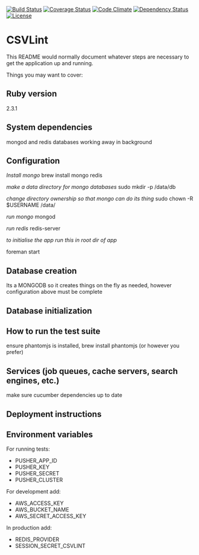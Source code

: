 [![Build Status](http://b.adge.me/travis/theodi/csvlint.png)](https://travis-ci.org/theodi/csvlint)
[![Coverage Status](http://b.adge.me/coveralls/theodi/csvlint/badge.png)](https://coveralls.io/r/theodi/csvlint)
[![Code Climate](https://codeclimate.com/github/theodi/csvlint.png)](https://codeclimate.com/github/theodi/csvlint)
[![Dependency Status](https://gemnasium.com/theodi/csvlint.png)](https://gemnasium.com/theodi/csvlint)
[![License](http://b.adge.me/:license-mit-green.svg)](http://theodi.mit-license.org/)
 
# CSVLint

This README would normally document whatever steps are necessary to get the
application up and running.

Things you may want to cover:

## Ruby version

2.3.1

## System dependencies

mongod and redis databases working away in background

## Configuration

*Install mongo*
brew install mongo redis

*make a data directory for mongo databases*
sudo mkdir -p /data/db

*change directory ownership so that mongo can do its thing*
sudo chown -R $USERNAME /data/

*run mongo*
mongod

*run redis*
redis-server

*to initialise the app run this in root dir of app*

foreman start

## Database creation

Its a MONGODB so it creates things on the fly as needed, however configuration above must be complete

## Database initialization

## How to run the test suite

ensure phantomjs is installed, brew install phantomjs (or however you prefer)

## Services (job queues, cache servers, search engines, etc.)

make sure cucumber dependencies up to date

## Deployment instructions

## Environment variables

For running tests:

* PUSHER_APP_ID
* PUSHER_KEY
* PUSHER_SECRET
* PUSHER_CLUSTER

For development add:

* AWS_ACCESS_KEY
* AWS_BUCKET_NAME
* AWS_SECRET_ACCESS_KEY

In production add:

* REDIS_PROVIDER
* SESSION_SECRET_CSVLINT
